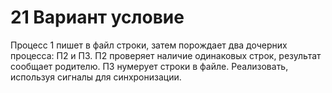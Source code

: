 # 21 Вариант условие
Процесс 1 пишет в файл строки, затем порождает два дочерних процесса: П2 и П3. П2 проверяет наличие одинаковых строк, результат сообщает родителю. П3 нумерует строки в файле. Реализовать, используя сигналы для синхронизации.